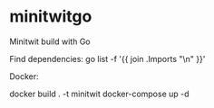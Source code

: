# minitwitgo
Minitwit build with Go

Find dependencies: go list -f '{{ join .Imports "\n" }}'


Docker: 

docker build . -t minitwit
docker-compose up -d